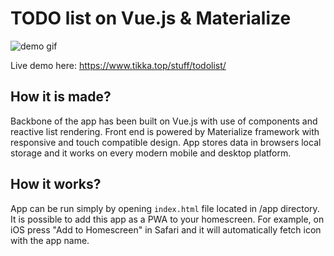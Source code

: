 # TODO list on Vue.js & Materialize
![demo gif](https://github.com/matikka96/TODO-list-on-Vue.js/blob/master/demo.gif?raw=true)

Live demo here: https://www.tikka.top/stuff/todolist/

## How it is made?
Backbone of the app has been built on Vue.js with use of components and reactive list rendering. Front end is powered by Materialize framework with responsive and touch compatible design. App stores data in browsers local storage and it works on every modern mobile and desktop platform. 

## How it works?
App can be run simply by opening ```index.html``` file located in /app directory. It is possible to add this app as a PWA to your homescreen. For example, on iOS press "Add to Homescreen" in Safari and it will automatically fetch icon with the app name.

